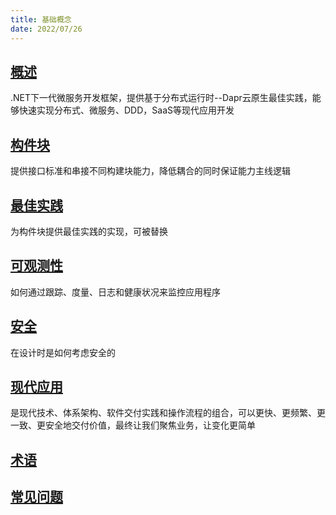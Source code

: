 ```yaml
---
title: 基础概念
date: 2022/07/26
---
```


## [概述](/framework/concepts/overview)

.NET下一代微服务开发框架，提供基于分布式运行时--Dapr云原生最佳实践，能够快速实现分布式、微服务、DDD，SaaS等现代应用开发

## [构件块](/framework/concepts/building-blocks-concept)

提供接口标准和串接不同构建块能力，降低耦合的同时保证能力主线逻辑

## [最佳实践 ](/framework/concepts/contrib-concept)

为构件块提供最佳实践的实现，可被替换

## [可观测性](/framework/concepts/observability)

如何通过跟踪、度量、日志和健康状况来监控应用程序

## [安全](/framework/concepts/security)

在设计时是如何考虑安全的

## [现代应用](/framework/concepts/modern-application)

是现代技术、体系架构、软件交付实践和操作流程的组合，可以更快、更频繁、更一致、更安全地交付价值，最终让我们聚焦业务，让变化更简单

## [术语](/framework/concepts/terminology)

## [常见问题](/framework/concepts/faq)